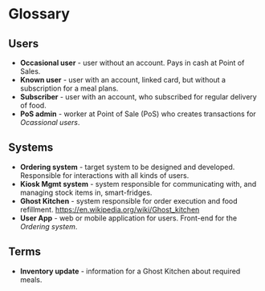 # Glossary

## Users

- **Occasional user** - user without an account. Pays in cash at Point of Sales.
- **Known user** - user with an account, linked card, but without a subscription for a meal plans.
- **Subscriber** - user with an account, who subscribed for regular delivery of food.
- **PoS admin** - worker at Point of Sale (PoS) who creates transactions for _Ocassional users_.

## Systems

- **Ordering system** - target system to be designed and developed. Responsible for interactions with all kinds of users.
- **Kiosk Mgmt system** - system responsible for communicating with, and managing stock items in, smart-fridges.
- **Ghost Kitchen** - system responsible for order execution and food refillment. https://en.wikipedia.org/wiki/Ghost_kitchen
- **User App** - web or mobile application for users. Front-end for the _Ordering system_.

## Terms

- **Inventory update** - information for a Ghost Kitchen about required meals.
